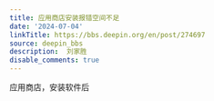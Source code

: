 ```yaml
---
title: 应用商店安装报错空间不足
date: '2024-07-04'
linkTitle: https://bbs.deepin.org/en/post/274697
source: deepin_bbs
description:  刘家胜 
disable_comments: true
---
```

应用商店，安装软件后
